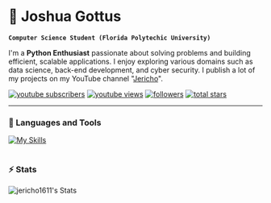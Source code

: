 # 🐍 Joshua Gottus

**`Computer Science Student (Florida Polytechic University)`**


I'm a **Python Enthusiast** passionate about solving problems and building efficient, scalable applications. I enjoy exploring various domains such as data science, back-end development, and cyber security. I publish a lot of my projects on my YouTube channel "[Jericho](https://www.youtube.com/channel/UCRNCgtlNqoQ4Tn6aHx5t6VA)".

<p align="left">
      <a href="https://www.youtube.com/c/UCRNCgtlNqoQ4Tn6aHx5t6VA?sub_confirmation=1">
         <img alt="youtube subscribers" title="Subscribe to my YouTube channel" src="https://custom-icon-badges.demolab.com/youtube/channel/subscribers/UCRNCgtlNqoQ4Tn6aHx5t6VA?color=%23E05D44&label=SUBSCRIBE&logo=video&logoColor=white&style=for-the-badge&labelColor=CE4630"/></a> 
      <a href="https://www.youtube.com/c/UCRNCgtlNqoQ4Tn6aHx5t6VA">
         <img alt="youtube views" title="YouTube views" src="https://custom-icon-badges.demolab.com/youtube/channel/views/UCRNCgtlNqoQ4Tn6aHx5t6VA?color=%23E1AD0E&logo=eye&logoColor=white&style=for-the-badge&labelColor=C79600"/></a> 
      <a href="https://github.com/Jericho1611?tab=followers">
         <img alt="followers" title="Follow me on Github" src="https://custom-icon-badges.demolab.com/github/followers/Jericho1611?color=236ad3&labelColor=1155ba&style=for-the-badge&logo=person-add&label=Follow&logoColor=white"/></a>
      <a href="https://github.com/ForrestKnight?tab=repositories&sort=stargazers">
         <img alt="total stars" title="Total stars on GitHub" src="https://custom-icon-badges.demolab.com/github/stars/Jericho1611?color=55960c&style=for-the-badge&labelColor=488207&logo=star"/></a>
   </p>

---

### 🧰 Languages and Tools
[![My Skills](https://skillicons.dev/icons?i=py,c,html,css,sass,js,docker,git,nodejs,npm,linux,raspberrypi)](https://skillicons.dev)

#

### ⚡ Stats
![jericho1611's Stats](https://github-readme-stats.vercel.app/api?username=jericho1611&theme=tokyonight&show_icons=true&hide_border=false&count_private=false)
